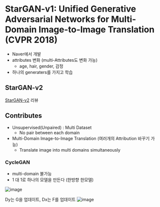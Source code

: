 # StarGAN-v1: Unified Generative Adversarial Networks for Multi-Domain Image-to-Image Translation (CVPR 2018)
- Naver에서 개발
- attributes 변화 (multi-Attributes도 변화 가능)
  - age, hair, gender, 감정
- 하나의 generaters를 가지고 학습

## StarGAN-v2
[StarGAN-v2](https://github.com/dnwjddl/PaperReview_v1/blob/master/4nd_paper(StarGANv2).md) 리뷰


## Contributes
- Unsupervised(Unpaired) : Multi Dataset
  - No pair between each domain
- Multi-Domain Image-to-Image Translation (여러개의 Attribution 바꾸기 가능)
  - Translate image into multi domains simultaneously
  
  
### CycleGAN
- multi-domain 불가능
- 1 대 1로 하나의 모델을 만든다 (한방향 한모델)

![image](https://user-images.githubusercontent.com/72767245/106115791-7a4f3f00-6194-11eb-8a78-ee2f5f63c19b.png)

Dy는 G을 업데이트, Dx는 F를 업데이트
![image](https://user-images.githubusercontent.com/72767245/106115651-58ee5300-6194-11eb-9915-bdc20afed69b.png)
